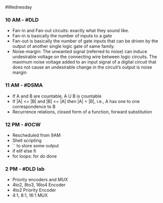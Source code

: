 #Wednesday 
### 10 AM - #DLD 
- Fan-in and Fan-out circuits: exactly what they sound like.
- Fan-in is basically the number of inputs to a gate
- Fan-out is basically the number of gate inputs that can be driven by the output of another single logic gate of same family.
- Noise-margin: The unwanted signal (referred to noise) can induce undesirable voltage on the connecting wire between logic circuits. The maximum noise voltage added to an input signal of a digital circuit that does not cause an undesirable change in the circuit’s output is noise margin

### 11 AM - #DSMA 
- If A and B are countable, A U B is countable
- If |A| <= |B| and |B| <= |A| then |A| = |B|, i.e., A has one to one correspondence to B
- Recurrence relations, closed form of a function, forward substitution

### 12 PM - #OCW 
- Rescheduled from 9AM
- Shell scripting
- \`\` to store some output 
- if elif else fi
- for loops: for do done

### 2 PM - #DLD lab
- Priority encoders and MUX
- 4to2, 8to3, 16to4 Encoder
- 4to2 Priority Encoder
- 4:1, 8:1, 16:1 MUX